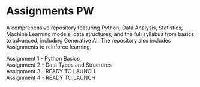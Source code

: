 # Assignments PW
A comprehensive repository featuring Python, Data Analysis, Statistics, Machine Learning models, data structures, and the full syllabus from basics to advanced, including Generative AI. The repository also includes Assignments to reinforce learning.

Assignment 1 - Python Basics    
Assignment 2 - Data Types and Structures    
Assignment 3 - READY TO LAUNCH    
Assignment 4 - READY TO LAUNCH

